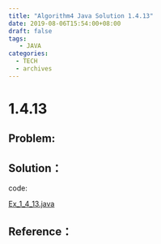 ```yaml
---
title: "Algorithm4 Java Solution 1.4.13"
date: 2019-08-06T15:54:00+08:00
draft: false
tags:
   - JAVA
categories:
  - TECH
  - archives
---
```



# 1.4.13

## Problem:


## Solution：

code:

[Ex_1_4_13.java](./Ex_1_4_13.java)


## Reference：


